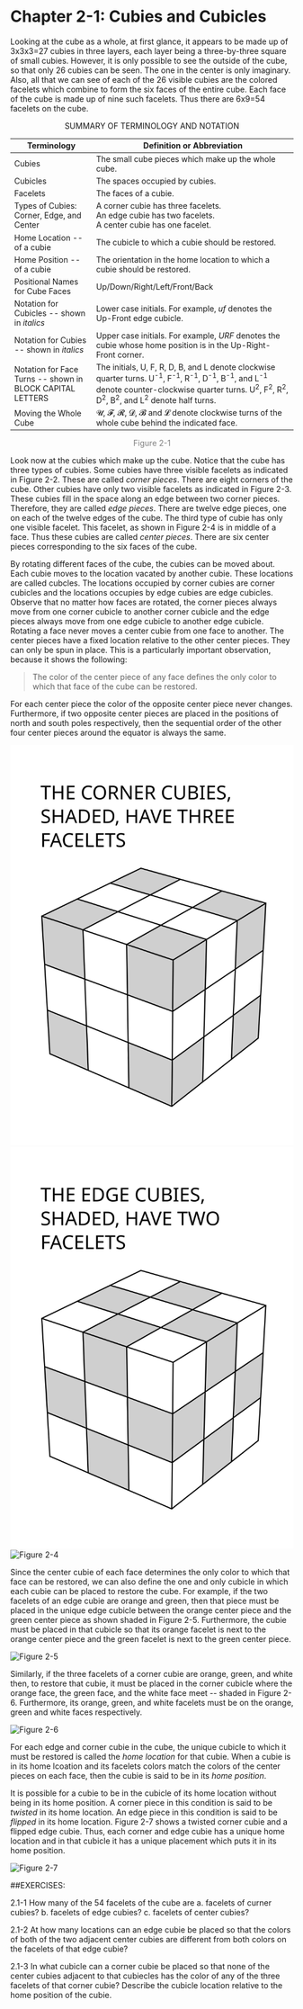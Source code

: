 # Chapter 2-1: Cubies and Cubicles

Looking at the cube as a whole, at first glance, it appears to be made up of 3x3x3=27 cubies in three layers, each layer being a three-by-three square of small cubies. However, it is only possible to see the outside of the cube, so that only 26 cubies can be seen. The one in the center is only imaginary. Also, all that we can see of each of the 26 visible cubies are the colored facelets which combine to form the six faces of the entire cube. Each face of the cube is made up of nine such facelets. Thus there are 6x9=54 facelets on the cube.

<center>SUMMARY OF TERMINOLOGY AND NOTATION</center>

Terminology | Definition or Abbreviation
------------|---------------------------
Cubies | The small cube pieces which make up the whole cube.
Cubicles | The spaces occupied by cubies.
Facelets | The faces of a cubie.
Types of Cubies:<br> Corner, Edge, and Center | A corner cubie has three facelets.<br> An edge cubie has two facelets.<br> A center cubie has one facelet.
Home Location -- of a cubie | The cubicle to which a cubie should be restored.
Home Position -- of a cubie | The orientation in the home location to which a cubie should be restored.
Positional Names for Cube Faces | Up/Down/Right/Left/Front/Back
Notation for Cubicles -- shown in *italics* | Lower case initials. For example, *uf* denotes the Up-Front edge cubicle.
Notation for Cubies -- shown in *italics* | Upper case initials. For example, *URF* denotes the cubie whose home position is in the Up-Right-Front corner.
Notation for Face Turns -- shown in BLOCK CAPITAL LETTERS | The initials, U, F, R, D, B, and L denote clockwise quarter turns. U<sup>-1</sup>, F<sup>-1</sup>, R<sup>-1</sup>, D<sup>-1</sup>, B<sup>-1</sup>, and L<sup>-1</sup> denote counter-clockwise quarter turns. U<sup>2</sup>, F<sup>2</sup>, R<sup>2</sup>, D<sup>2</sup>, B<sup>2</sup>, and L<sup>2</sup> denote half turns.
Moving the Whole Cube | 𝓤, 𝓕, 𝓡, 𝓓, 𝓑 and 𝓛 denote clockwise turns of the whole cube behind the indicated face.
<center><font color="gray">Figure 2-1</font></center>

Look now at the cubies which make up the cube. Notice that the cube has three types of cubies. Some cubies have three visible facelets as indicated in Figure 2-2. These are called *corner pieces*. There are eight corners of the cube. Other cubies have only two visible facelets as indicated in Figure 2-3. These cubies fill in the space along an edge between two corner pieces. Therefore, they are called *edge pieces*. There are twelve edge pieces, one on each of the twelve edges of the cube. The third type of cubie has only one visible facelet. This facelet, as shown in Figure 2-4 is in middle of a face. Thus these cubies are called *center pieces*. There are six center pieces corresponding to the six faces of the cube.

By rotating different faces of the cube, the cubies can be moved about. Each cubie moves to the location vacated by another cubie. These locations are called cubcles. The locations occupied by corner cubies are corner cubicles and the locations occupies by edge cubies are edge cubicles. Observe that no matter how faces are rotated, the corner pieces always move from one corner cubicle to another corner cubicle and the edge pieces always move from one edge cubicle to another edge cubicle. Rotating a face never moves a center cubie from one face to another. The center pieces have a fixed location relative to the other center pieces. They can only be spun in place. This is a particularly important observation, because it shows the following:

> The color of the center piece of any face defines the only color to which that face of the cube can be restored.

For each center piece the color of the opposite center piece never changes. Furthermore, if two opposite center pieces are placed in the positions of north and south poles respectively, then the sequential order of the other four center pieces around the equator is always the same.

![Figure 2-2](./images/figure2-2.svg "Figure 2-2")
![Figure 2-3](./images/figure2-3.svg "Figure 2-3")
![Figure 2-4](.)

Since the center cubie of each face determines the only color to which that face can be restored, we can also define the one and only cubicle in which each cubie can be placed to restore the cube. For example, if the two facelets of an edge cubie are orange and green, then that piece must be placed in the unique edge cubicle between the orange center piece and the green center piece as shown shaded in Figure 2-5. Furthermore, the cubie must be placed in that cubicle so that its orange facelet is next to the orange center piece and the green facelet is next to the green center piece.

![Figure 2-5](.)

Similarly, if the three facelets of a corner cubie are orange, green, and white then, to restore that cubie, it must be placed in the corner cubicle where the orange face, the green face, and the white face meet -- shaded in Figure 2-6. Furthermore, its orange, green, and white facelets must be on the orange, green and white faces respectively.

![Figure 2-6](.)

For each edge and corner cubie in the cube, the unique cubicle to which it must be restored is called the *home location* for that cubie. When a cubie is in its home lcoation and its facelets colors match the colors of the center pieces on each face, then the cubie is said to be in its *home position*.

It is possible for a cubie to be in the cubicle of its home location without being in its home position. A corner piece in this condition is said to be *twisted* in its home location. An edge piece in this condition is said to be *flipped* in its home location. Figure 2-7 shows a twisted corner cubie and a flipped edge cubie. Thus, each corner and edge cubie has a unique home location and in that cubicle it has a unique placement which puts it in its home position.

![Figure 2-7](.)

##EXERCISES:

2.1-1 How many of the 54 facelets of the cube are
  a. facelets of curner cubies?
  b. facelets of edge cubies?
  c. facelets of center cubies?

2.1-2 At how many locations can an edge cubie be placed so that the colors of both of the two adjacent center cubies are different from both colors on the facelets of that edge cubie?

2.1-3 In what cubicle can a corner cubie be placed so that none of the center cubies adjacent to that cubiecles has the color of any of the three facelets of that corner cubie? Describe the cubicle location relative to the home position of the cubie.
